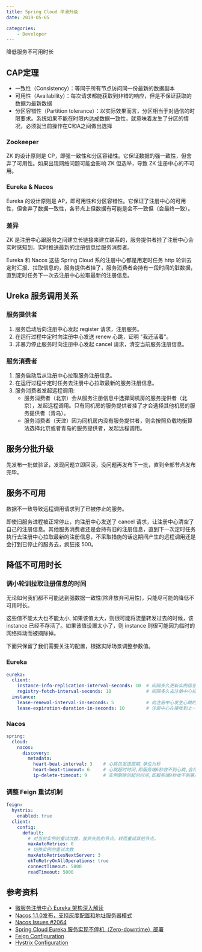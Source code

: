 ```yaml
---
title: Spring Cloud 平滑升级
date: 2019-05-05

categories:
    - Developer
---
```


降低服务不可用时长

<!--more-->

## CAP定理

- 一致性（Consistency）：等同于所有节点访问同一份最新的数据副本
- 可用性（Availability）：每次请求都能获取到非错的响应，但是不保证获取的数据为最新数据
- 分区容错性（Partition tolerance）：以实际效果而言，分区相当于对通信的时限要求。系统如果不能在时限内达成数据一致性，就意味着发生了分区的情况，必须就当前操作在C和A之间做出选择

### Zookeeper

ZK 的设计原则是 CP，即强一致性和分区容错性。它保证数据的强一致性，但舍弃了可用性。如果出现网络问题可能会影响 ZK 但选举，导致 ZK 注册中心的不可用。

### Eureka & Nacos

Eureka 的设计原则是 AP，即可用性和分区容错性。它保证了注册中心的可用性，但舍弃了数据一致性，各节点上但数据有可能是会不一致但（会最终一致）。

### 差异

ZK 是注册中心跟服务之间建立长链接来建立联系的，服务提供者挂了注册中心会实时感知到，实时推送最新的注册信息给服务消费者。

Eureka 和 Nacos 这些 Spring Cloud 系的注册中心都是用定时任务 http 轮训去定时汇报、拉取信息的，服务提供者挂了，服务消费者会持有一段时间的脏数据，直到定时任务下一次去注册中心拉取最新的注册信息。

## Ureka 服务调用关系

### 服务提供者

1. 服务启动后向注册中心发起 register 请求，注册服务。
2. 在运行过程中定时向注册中心发送 renew 心跳，证明 "我还活着"。
3. 非暴力停止服务时向注册中心发起 cancel 请求，清空当前服务注册信息。

### 服务消费者

1. 服务启动后从注册中心拉取服务注册信息。
2. 在运行过程中定时任务去注册中心拉取最新的服务注册信息。
3. 服务消费者发起远程调用:
    - 服务消费者（北京）会从服务注册信息中选择同机房的服务提供者（北京），发起远程调用。只有同机房的服务提供者挂了才会选择其他机房的服务提供者（青岛）。
    - 服务消费者（天津）因为同机房内没有服务提供者，则会按照负载均衡算法选择北京或者青岛的服务提供者，发起远程调用。

## 服务分批升级

先发布一批做验证，发现问题立即回滚，没问题再发布下一批，直到全部节点发布完毕。

## 服务不可用

数据不一致导致远程调用请求到了已被停止的服务。

即使旧服务进程被正常停止，向注册中心发送了 cancel 请求，让注册中心清空了自己的注册信息。其他服务消费者还是会持有旧的注册信息，直到下一次定时任务执行去注册中心拉取最新的注册信息，不采取措施的话这期间产生的远程调用还是会打到已停止的服务去，疯狂报 500。

## 降低不可用时长

### 调小轮训拉取注册信息的时间

无论如何我们都不可能达到强数据一致性(除非放弃可用性)，只能尽可能的降低不可用时长。

这些值不能太大也不能太小, 如果该值太大，则很可能将流量转发过去的时候，该 instance 已经不存活了。如果该值设置太小了，则 instance 则很可能因为临时的网络抖动而被摘除掉。

下面只保留了我们需要关注的配置，根据实际场景调整参数值。

### Eureka

```yaml
eureka:
  client:
    instance-info-replication-interval-seconds: 10  # 间隔多久更新实例信息到注册中心
    registry-fetch-interval-seconds: 10             # 间隔多久去注册中心拉取注册信息(默认30秒)
  instance:
    lease-renewal-interval-in-seconds: 5            # 向注册中心发生心跳的频率(默认30秒)
    lease-expiration-duration-in-seconds: 10        # 注册中心在接收到上一个心跳之后等待的时间, 超过该时间会移除实例，流量不会转发过去了。
```

### Nacos

```yaml
spring:
  cloud:
    nacos:
      discovery:
        metadata:
          heart-beat-interval: 3    # 心跳包发送周期,单位为秒
          heart-beat-timeout: 6     # 心跳超时时间,即服务端6秒收不到心跳,会将客户端注册的实例设为不健康
          ip-delete-timeout: 9      # 实例删除的超时时间,即服务端9秒收不到客户端心跳,会将客户端注册的实例删除
```

### 调整 Feign 重试机制

```yaml
feign:
  hystrix:
    enabled: true
  client:
    config:
      default:
        # 对当前实例的重试次数，放弃失败的节点，转而重试其他节点。
        maxAutoRetries: 0
        # 切换实例的重试次数
        maxAutoRetriesNextServer: 3
        okToRetryOnAllOperations: true
        connectTimeout: 5000
        readTimeout: 5000
```

## 参考资料

- [微服务注册中心 Eureka 架构深入解读](https://www.infoq.cn/article/jlDJQ*3wtN2PcqTDyokh)
- [Nacos 1.1.0发布，支持灰度配置和地址服务器模式](https://nacos.io/zh-cn/blog/nacos%201.1.0.html)
- [Nacos Issues #2064](https://github.com/alibaba/nacos/issues/2064)
- [Spring Cloud Eureka 服务实现不停机（Zero-downtime）部署](https://segmentfault.com/a/1190000022134014)
- [Feign Configuration](~/.m2/repository/org/springframework/cloud/spring-cloud-openfeign-core/2.1.3.RELEASE/spring-cloud-openfeign-core-2.1.3.RELEASE.jar!/META-INF/spring-configuration-metadata.json)
- [Hystrix Configuration](https://github.com/Netflix/Hystrix/wiki/Configuration)
